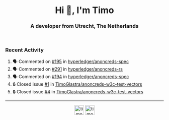 <h1 align="center">Hi 👋, I'm Timo</h1>
<h3 align="center">A developer from Utrecht, The Netherlands</h3>
<br/>
<!-- https://github.com/rahuldkjain/github-profile-readme-generator --!>

<!--  <p align="left"><img src="https://github-readme-stats.vercel.app/api?username=timoglastra&show_icons=true&count_private=true&" alt="timoglastra" /></p> --!>

<!--
Github language stats
<p align="left"><img src="https://github-readme-stats.vercel.app/api/top-langs/?username=timoglastra&layout=compact" alt="timoglastra" /><p>
-->

<!-- Codestats language stats -->
<!-- <p align="left"><img src="https://codestats-readme.vercel.app/api/top-langs/?username=timoglastra&layout=compact&language_count=12" alt="timoglastra" /><p>    --!>
  
<h3>Recent Activity</h3>

<!--START_SECTION:activity-->
1. 🗣 Commented on [#195](https://github.com/hyperledger/anoncreds-spec/issues/195#issuecomment-1888397917) in [hyperledger/anoncreds-spec](https://github.com/hyperledger/anoncreds-spec)
2. 🗣 Commented on [#291](https://github.com/hyperledger/anoncreds-rs/pull/291#issuecomment-1886389649) in [hyperledger/anoncreds-rs](https://github.com/hyperledger/anoncreds-rs)
3. 🗣 Commented on [#194](https://github.com/hyperledger/anoncreds-spec/issues/194#issuecomment-1886388768) in [hyperledger/anoncreds-spec](https://github.com/hyperledger/anoncreds-spec)
4. 🔒 Closed issue [#1](https://github.com/TimoGlastra/anoncreds-w3c-test-vectors/issues/1) in [TimoGlastra/anoncreds-w3c-test-vectors](https://github.com/TimoGlastra/anoncreds-w3c-test-vectors)
5. 🔒 Closed issue [#4](https://github.com/TimoGlastra/anoncreds-w3c-test-vectors/issues/4) in [TimoGlastra/anoncreds-w3c-test-vectors](https://github.com/TimoGlastra/anoncreds-w3c-test-vectors)
<!--END_SECTION:activity-->

---

<p align="center">
<a href="https://twitter.com/timoglastra" target="blank"><img align="center" src="https://cdn.jsdelivr.net/npm/simple-icons@3.0.1/icons/twitter.svg" alt="timoglastra" height="30" width="30" /></a>
<a href="https://linkedin.com/in/timoglastra" target="blank"><img align="center" src="https://cdn.jsdelivr.net/npm/simple-icons@3.0.1/icons/linkedin.svg" alt="timoglastra" height="30" width="30" /></a>
</p>




